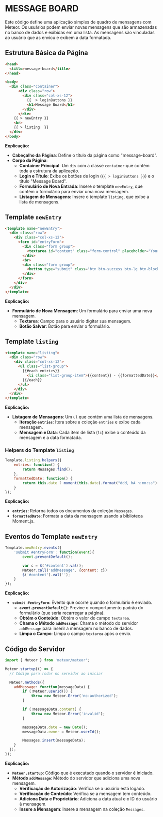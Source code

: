 # MESSAGE BOARD
Este código define uma aplicação simples de quadro de mensagens com Meteor. Os usuários podem enviar novas mensagens que são armazenadas no banco de dados e exibidas em uma lista. As mensagens são vinculadas ao usuário que as enviou e exibem a data formatada.

## Estrutura Básica da Página
```html
<head>
  <title>message-board</title>
</head>

<body>
  <div class="container">
      <div class="row">
        <div class="col-xs-12">
          {{  > loginButtons }}
          <h1>Message Board</h1>
        </div>
      </div>
    {{ > newEntry }}
    <br>
    {{ > listing  }}
  </div>
</body>
```

**Explicação:**

- **Cabeçalho da Página**: Define o título da página como "message-board".
- **Corpo da Página**:
  - **Container Principal**: Um `div` com a classe `container` que contém toda a estrutura da aplicação.
  - **Login e Título**: Exibe os botões de login (`{{ > loginButtons }}`) e o título "Message Board".
  - **Formulário de Nova Entrada**: Insere o template `newEntry`, que contém o formulário para enviar uma nova mensagem.
  - **Listagem de Mensagens**: Insere o template `listing`, que exibe a lista de mensagens.

## Template `newEntry`
```html
<template name="newEntry">
  <div class="row">
    <div class="col-xs-12">
      <form id="entryForm">
        <div class="form group">
          <textarea id="content" class="form-control" placeholder="Your Message"></textarea>
        </div>
        <br>
        <div class="form group">
          <button type="submit" class="btn btn-success btn-lg btn-block">Save</button>
        </div>
      </form> 
    </div>
  </div>
</template>
```

**Explicação:**

- **Formulário de Nova Mensagem**: Um formulário para enviar uma nova mensagem.
  - **Textarea**: Campo para o usuário digitar sua mensagem.
  - **Botão Salvar**: Botão para enviar o formulário.

## Template `listing`
```html
<template name="listing">
  <div class="row">
    <div class="col-xs-12">
      <ul class="list-group">
        {{#each entries}}
          <li class="list-group-item">{{content}} - {{formattedDate}}</li>
        {{/each}}
      </ul>
    </div>
  </div>
</template>
```

**Explicação:**

- **Listagem de Mensagens**: Um `ul` que contém uma lista de mensagens.
  - **Iteração `entries`**: Itera sobre a coleção `entries` e exibe cada mensagem.
  - **Mensagem e Data**: Cada item de lista (`li`) exibe o conteúdo da mensagem e a data formatada.

### Helpers do Template `listing`

```javascript
Template.listing.helpers({
	entries: function() {
		return Messages.find();
	},
	formattedDate: function() {
		return this.date ? moment(this.date).format("ddd, hA h:mm:ss") : '';
	}
});
```

**Explicação:**

- **`entries`**: Retorna todos os documentos da coleção `Messages`.
- **`formattedDate`**: Formata a data da mensagem usando a biblioteca Moment.js.

## Eventos do Template `newEntry`
```javascript
Template.newEntry.events({
	'submit #entryForm': function(event){
		event.preventDefault();

		var c = $('#content').val();
		Meteor.call('addMessage', {content: c})
		$('#content').val('');
	}
});
```

**Explicação:**

- **`submit #entryForm`**: Evento que ocorre quando o formulário é enviado.
  - **`event.preventDefault()`**: Previne o comportamento padrão do formulário (que seria recarregar a página).
  - **Obtém o Conteúdo**: Obtém o valor do campo `textarea`.
  - **Chama o Método `addMessage`**: Chama o método do servidor `addMessage` para inserir a mensagem no banco de dados.
  - **Limpa o Campo**: Limpa o campo `textarea` após o envio.

## Código do Servidor
```javascript
import { Meteor } from 'meteor/meteor';

Meteor.startup(() => {
  // Código para rodar no servidor ao iniciar

  Meteor.methods({
  	addMessage: function(messageData) {
  		if (!Meteor.userId()) {
  			throw new Meteor.Error('no-authorized');
  		}

  		if (!messageData.content) {
  			throw new Meteor.Error('invalid');
  		}

  		messageData.date = new Date();
  		messageData.owner = Meteor.userId();

  		Messages.insert(messageData);
  	}
  });
});
```

**Explicação:**

- **`Meteor.startup`**: Código que é executado quando o servidor é iniciado.
- **Método `addMessage`**: Método do servidor que adiciona uma nova mensagem.
  - **Verificação de Autorização**: Verifica se o usuário está logado.
  - **Verificação de Conteúdo**: Verifica se a mensagem tem conteúdo.
  - **Adiciona Data e Proprietário**: Adiciona a data atual e o ID do usuário à mensagem.
  - **Insere a Mensagem**: Insere a mensagem na coleção `Messages`.



